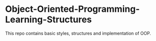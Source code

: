 # Object-Oriented-Programming-Learning-Structures
This repo contains basic styles, structures and implementation of OOP. 
